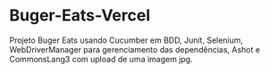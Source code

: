 # Buger-Eats-Vercel
Projeto Buger Eats usando Cucumber em BDD, Junit, Selenium, WebDriverManager para gerenciamento das dependências, Ashot e CommonsLang3 com upload de uma imagem jpg.
